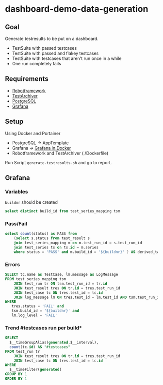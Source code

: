 # dashboard-demo-data-generation

## Goal
Generate testresults to be put on a dashboard.

* TestSuite with passed testcases
* TestSuite with passed and flakey testcases
* TestSuite with testcases that aren't run once in a while
* One run completely fails

## Requirements
* [Robotframework](https://robotframework.org/)
* [TestArchiver](https://github.com/salabs/TestArchiver)
* [PostgreSQL](https://www.postgresql.org)
* [Grafana](https://grafana.com/)

## Setup
Using Docker and Portainer

* PostgreSQL -> AppTemplate
* Grafana -> [Grafana in Docker](https://grafana.com/docs/grafana/latest/setup-grafana/installation/docker/) 
* Robotframework and TestArchiver (./Dockerfile)

Run Script `generate-testresults.sh` and go to report.

## Grafana

### Variables
`buildnr` should be created
```sql
select distinct build_id from test_series_mapping tsm 
```

### Pass/Fail
```sql
select count(status) as PASS from 
    (select s.status from test_result s
    join test_series_mapping m on m.test_run_id = s.test_run_id
    join test_series ts on ts.id = m.series
    where status = 'PASS' and m.build_id = '${buildnr}' ) AS derived_table
```

### Errors
```sql
SELECT tc.name as TestCase, lm.message as LogMessage
FROM test_series_mapping tsm
    JOIN test_run tr ON tsm.test_run_id = tr.id
    JOIN test_result tres ON tr.id = tres.test_run_id
    JOIN test_case tc ON tres.test_id = tc.id 
    JOIN log_message lm ON tres.test_id = lm.test_id AND tsm.test_run_id = lm.test_run_id
WHERE 
   tres.status = 'FAIL' and 
   tsm.build_id = '${buildnr}' and
   lm.log_level = 'FAIL'
```

### Trend #testcases run per build*
```sql
SELECT
  $__timeGroupAlias(generated,$__interval),
  count(tc.id) AS "#testcases"
FROM test_run tr
    JOIN test_result tres ON tr.id = tres.test_run_id 
    JOIN test_case tc ON tres.test_id = tc.id
WHERE
  $__timeFilter(generated)
GROUP BY 1
ORDER BY 1
```